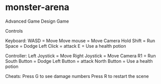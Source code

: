 # monster-arena
Advanced Game Design Game

Controls

Keyboard:
WASD = Move
Move mouse = Move Camera
Hold Shift = Run
Space = Dodge
Left Click = attack
E = Use a health potion


Controller:
Left Joystick = Move
Right Joystick = Move Camera
R1 = Run
South Button = Dodge
Left Button = attack
North Button = Use a health potion

Cheats:
Press G to see damage numbers
Press R to restart the scene